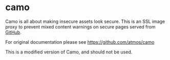 # camo

Camo is all about making insecure assets look secure.  This is an SSL image proxy to prevent mixed content warnings on secure pages served from [GitHub](https://github.com).

For original documentation please see https://github.com/atmos/camo

This is a modified version of Camo, and should not be used.
